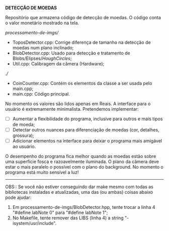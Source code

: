 **DETECÇÃO DE MOEDAS**

Repositório que armazena código de detecção de moedas. O código conta o valor monetário mostrado na tela.

_processamento-de-imgs/_
- ToposDetector.cpp: Corrige diferença de tamanho na detecção de moedas num plano inclinado;
- BlobDetector.cpp: Usado para detecção e tratamento de Blobs/Elipses/*HoughCircles*;
- Util.cpp: Calibragem da câmera (Hardware);

_./_
- CoinCounter.cpp: Contém os elementos da classe a ser usada pelo main.cpp;
- main.cpp: Código principal.

No momento os valores são lidos apenas em Reais. A interface para o usuário é extremamente minimalista. Pretendemos implementar:

- [ ] Aumentar a flexibilidade do programa, inclusive para outros e mais tipos de moeda;
- [ ] Detectar outros nuances para diferenciação de moedas (cor, detalhes, grossura);
- [ ] Adicionar elementos na interface para deixar o programa mais amigável ao usuário.

O desempenho do programa fica melhor quando as moedas estão sobre uma superfície fosca e razoavelmente iluminada. O plano da câmera deve estar o mais paralelo o possível com o plano do background. No momento o programa está muito sensível a luz!

-----------------------
OBS:: Se você não estiver conseguindo dar make mesmo com todas as bibliotecas instaladas e atualizadas, uma das (ou ambas) coisas abaixo pode ajudar:

1. Em processamento-de-imgs/BlobDetector.hpp, tente trocar a linha 4 "#define labNote 0" para "#define labNote 1";
2. No Makefile, tente remover das LIBS (linha 4) a string "-isystem/usr/include".
